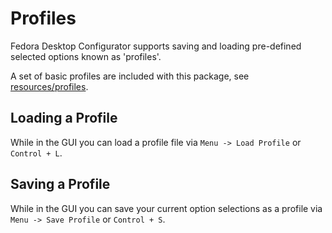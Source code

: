 # Profiles

Fedora Desktop Configurator supports saving and loading pre-defined selected options known as 'profiles'.

A set of basic profiles are included with this package, see [resources/profiles](../resources/profiles).

## Loading a Profile

While in the GUI you can load a profile file via `Menu -> Load Profile` or `Control + L`.

## Saving a Profile

While in the GUI you can save your current option selections as a profile via `Menu -> Save Profile` or `Control + S`.
